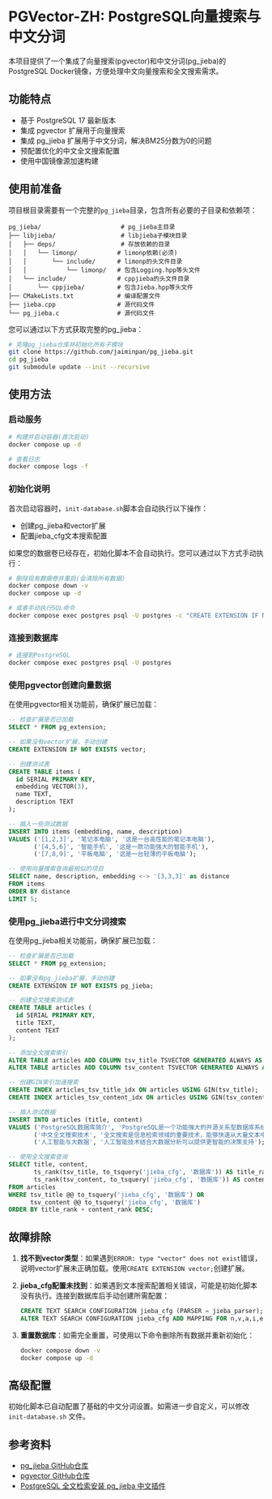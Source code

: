 # PGVector-ZH: PostgreSQL向量搜索与中文分词

本项目提供了一个集成了向量搜索(pgvector)和中文分词(pg_jieba)的PostgreSQL Docker镜像，方便处理中文向量搜索和全文搜索需求。

## 功能特点

- 基于 PostgreSQL 17 最新版本
- 集成 pgvector 扩展用于向量搜索
- 集成 pg_jieba 扩展用于中文分词，解决BM25分数为0的问题
- 预配置优化的中文全文搜索配置
- 使用中国镜像源加速构建

## 使用前准备

项目根目录需要有一个完整的`pg_jieba`目录，包含所有必要的子目录和依赖项：

```
pg_jieba/                      # pg_jieba主目录
├── libjieba/                  # libjieba子模块目录
│   ├── deps/                  # 存放依赖的目录
│   │   └── limonp/           # limonp依赖(必须)
│   │       └── include/      # limonp的头文件目录
│   │           └── limonp/   # 包含Logging.hpp等头文件
│   └── include/              # cppjieba的头文件目录
│       └── cppjieba/         # 包含Jieba.hpp等头文件
├── CMakeLists.txt            # 编译配置文件
├── jieba.cpp                 # 源代码文件
└── pg_jieba.c                # 源代码文件
```

您可以通过以下方式获取完整的pg_jieba：

```bash
# 克隆pg_jieba仓库并初始化所有子模块
git clone https://github.com/jaiminpan/pg_jieba.git
cd pg_jieba
git submodule update --init --recursive
```

## 使用方法

### 启动服务

```bash
# 构建并启动容器(首次启动)
docker compose up -d

# 查看日志
docker compose logs -f
```

### 初始化说明

首次启动容器时，`init-database.sh`脚本会自动执行以下操作：
- 创建pg_jieba和vector扩展
- 配置jieba_cfg文本搜索配置

如果您的数据卷已经存在，初始化脚本不会自动执行。您可以通过以下方式手动执行：

```bash
# 删除现有数据卷并重启(会清除所有数据)
docker compose down -v
docker compose up -d

# 或者手动执行SQL命令
docker compose exec postgres psql -U postgres -c "CREATE EXTENSION IF NOT EXISTS vector; CREATE EXTENSION IF NOT EXISTS pg_jieba;"
```

### 连接到数据库

```bash
# 连接到PostgreSQL
docker compose exec postgres psql -U postgres
```

### 使用pgvector创建向量数据

在使用pgvector相关功能前，确保扩展已加载：

```sql
-- 检查扩展是否已加载
SELECT * FROM pg_extension;

-- 如果没有vector扩展，手动创建
CREATE EXTENSION IF NOT EXISTS vector;

-- 创建测试表
CREATE TABLE items (
  id SERIAL PRIMARY KEY,
  embedding VECTOR(3),
  name TEXT,
  description TEXT
);

-- 插入一些测试数据
INSERT INTO items (embedding, name, description)
VALUES ('[1,2,3]', '笔记本电脑', '这是一台高性能的笔记本电脑'),
       ('[4,5,6]', '智能手机', '这是一款功能强大的智能手机'),
       ('[7,8,9]', '平板电脑', '这是一台轻薄的平板电脑');

-- 使用向量搜索查询最相似的项目
SELECT name, description, embedding <-> '[3,3,3]' as distance
FROM items
ORDER BY distance
LIMIT 5;
```

### 使用pg_jieba进行中文分词搜索

在使用pg_jieba相关功能前，确保扩展已加载：

```sql
-- 检查扩展是否已加载
SELECT * FROM pg_extension;

-- 如果没有pg_jieba扩展，手动创建
CREATE EXTENSION IF NOT EXISTS pg_jieba;

-- 创建全文搜索测试表
CREATE TABLE articles (
  id SERIAL PRIMARY KEY,
  title TEXT,
  content TEXT
);

-- 添加全文搜索索引
ALTER TABLE articles ADD COLUMN tsv_title TSVECTOR GENERATED ALWAYS AS (to_tsvector('jieba_cfg', title)) STORED;
ALTER TABLE articles ADD COLUMN tsv_content TSVECTOR GENERATED ALWAYS AS (to_tsvector('jieba_cfg', content)) STORED;

-- 创建GIN索引加速搜索
CREATE INDEX articles_tsv_title_idx ON articles USING GIN(tsv_title);
CREATE INDEX articles_tsv_content_idx ON articles USING GIN(tsv_content);

-- 插入测试数据
INSERT INTO articles (title, content)
VALUES ('PostgreSQL数据库简介', 'PostgreSQL是一个功能强大的开源关系型数据库系统'),
       ('中文全文搜索技术', '全文搜索是信息检索领域的重要技术，能够快速从大量文本中找到相关信息'),
       ('人工智能与大数据', '人工智能技术结合大数据分析可以提供更智能的决策支持');

-- 使用全文搜索查询
SELECT title, content, 
       ts_rank(tsv_title, to_tsquery('jieba_cfg', '数据库')) AS title_rank,
       ts_rank(tsv_content, to_tsquery('jieba_cfg', '数据库')) AS content_rank
FROM articles
WHERE tsv_title @@ to_tsquery('jieba_cfg', '数据库') OR 
      tsv_content @@ to_tsquery('jieba_cfg', '数据库')
ORDER BY title_rank + content_rank DESC;
```

## 故障排除

1. **找不到vector类型**：如果遇到`ERROR: type "vector" does not exist`错误，说明vector扩展未正确加载。使用`CREATE EXTENSION vector;`创建扩展。

2. **jieba_cfg配置未找到**：如果遇到文本搜索配置相关错误，可能是初始化脚本没有执行。连接到数据库后手动创建所需配置：
   ```sql
   CREATE TEXT SEARCH CONFIGURATION jieba_cfg (PARSER = jieba_parser);
   ALTER TEXT SEARCH CONFIGURATION jieba_cfg ADD MAPPING FOR n,v,a,i,e,l WITH simple;
   ```

3. **重置数据库**：如需完全重置，可使用以下命令删除所有数据并重新初始化：
   ```bash
   docker compose down -v
   docker compose up -d
   ```

## 高级配置

初始化脚本已自动配置了基础的中文分词设置。如需进一步自定义，可以修改 `init-database.sh` 文件。

## 参考资料

- [pg_jieba GitHub仓库](https://github.com/jaiminpan/pg_jieba)
- [pgvector GitHub仓库](https://github.com/pgvector/pgvector)
- [PostgreSQL 全文检索安装 pg_jieba 中文插件](https://www.zhangbj.com/p/1750.html) 